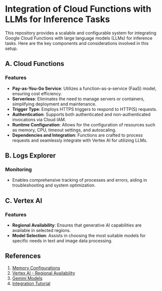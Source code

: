 # Integration of Cloud Functions with LLMs for Inference Tasks

This repository provides a scalable and configurable system for integrating Google Cloud Functions with large language models (LLMs) for inference tasks. Here are the key components and considerations involved in this setup.

## A. Cloud Functions

### Features
- **Pay-as-You-Go Service**: Utilizes a function-as-a-service (FaaS) model, ensuring cost efficiency.
- **Serverless**: Eliminates the need to manage servers or containers, simplifying deployment and maintenance.
- **Trigger Type**: Employs HTTPS triggers to respond to HTTP(S) requests.
- **Authentication**: Supports both authenticated and non-authenticated invocations via Cloud IAM.
- **Runtime Configuration**: Allows for the configuration of resources such as memory, CPU, timeout settings, and autoscaling.
- **Dependencies and Integration**: Functions are crafted to process requests and seamlessly integrate with Vertex AI for utilizing LLMs.

## B. Logs Explorer

### Monitoring
- Enables comprehensive tracking of processes and errors, aiding in troubleshooting and system optimization.

## C. Vertex AI

### Features
- **Regional Availability**: Ensures that generative AI capabilities are available in selected regions.
- **Model Selection**: Assists in choosing the most suitable models for specific needs in text and image data processing.

## References
1. [Memory Configurations](https://lnkd.in/eqUrXhv2)
2. [Vertex AI - Regional Availability](https://lnkd.in/egJeSwKG)
3. [Gemini Models](https://lnkd.in/eX5gQRky)
4. [Integration Tutorial](https://lnkd.in/ejYbqQBk)

